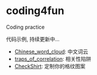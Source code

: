 # coding4fun
Coding practice

代码示例, 持续更新中...

* [Chinese_word_cloud](Chinese_word_cloud): 中文词云
* [traps_of_correlation](traps_of_correlation): 相关性陷阱
* [CheckShirt](CheckShirt): 定制你的格纹图案

